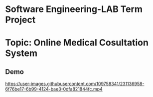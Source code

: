 # Software Engineering-LAB Term Project
# Topic: Online Medical Cosultation System
## Demo

https://user-images.githubusercontent.com/109758341/231136958-6f76be17-6b99-4124-bae3-0dfa821844fc.mp4

